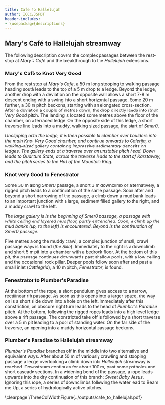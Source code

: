 ```yaml
---
title: Cafe to Hallelujah
author: ICCC/JSPDT
header-includes:
- \usepackage{descriptions}
---
```


## Mary's Café to Hallelujah streamway

The following description covers the complex passages between the rest-stop at _Mary's Café_ and the breakthrough to the _Hallelujah_  extensions.

### Mary's Café to Knot Very Good
From the rest stop at _Mary's Cafe_, a 50 m long stooping to walking passage heading south leads to the top of a 5 m drop to a ledge.
Beyond the ledge, another drop with a deviation on the opposite wall allows a short 7-8 m descent ending with a swing into a short horizontal passage.
Some 20 m further, a 30 m pitch beckons, starting with an elongated cross-section.
After a deviation a couple of metres down, the drop directly leads into _Knot Very Good_ pitch.
The landing is located some metres above the floor of the chamber, on a terraced ledge.
On the opposite side of this ledge, a short traverse line leads into a muddy, walking sized passage, the start of _Smer0_.

*Unclipping onto the ledge, it is then possible to clamber over boulders into the main Knot Very Good chamber, and continue onwards to Galerija, a walking-sized gallery containing impressive sedimentary deposits on ledges. The gallery ends at a traverse over an unstable pitch head. Down leads to Quantum State, across the traverse leads to the start of Karstaway, and the pitch series to the Hall of the Mountain King.*


### Knot very Good to Fenestrator

Some 30 m along _Smer0_ passage, a short 3 m downclimb or alternatively, a rigged pitch leads to a continuation of the same passage.
Soon after and beyond a short narrowing of the passage, a climb down a mud bank leads to an important junction with a large, sediment filled gallery to the right, and a muddy crawl to the left.


*The large gallery is is the beginning of Smer0 passage, a passage with white ceiling and layered mud floor, partly entrenched. Soon, a climb up the mud banks (up, to the left) is encountered. Beyond is the continuation of Smer0 passage.*


Five metres along the muddy crawl, a complex junction of small, crawl passage ways is found (_the Stile_). Immediately to the right is a downclimb and short 5 m pit into a chamber with a bedrock floor.
At the bottom of this pit, the passage continues downwards past shallow pools, with a low ceiling and the occasional rock pillar.
Deeper pools follow soon after and past a small inlet (_Cattlegrid_), a 10 m pitch, _Fenestrator_, is found.

### Fenestrator to Plumber's Paradise
At the bottom of the rope, a short pendulum gives access to a narrow, rectilinear rift passage.
As soon as this opens into a larger space, the way on is a short slide down into a hole on the left.
Immediately after this constriction, an obscure right turn leads to the head of _Plumber's Paradise_ pitch.
At the bottom, following the rigged ropes leads into a high level ledge above a rift passage.
The constricted take off is followed by a short traverse over a 5 m pit leading to a pool of standing water.
On the far side of the traverse, an opening into a muddy horizontal passage beckons.

### Plumber's Paradise to Hallelujah streamway

_Plumber's Paradise_ branches off in the middle into two alternative and equivalent ways.
After about 50 m of variously crawling and stooping passage a ledge overlooking a climb down into _Hallelujah_ streamway is reached.
Downstream continues for about 100 m, past some potholes and short cascade sections.
In a widening bend of the passage, a rope leads upwards into the dry continuation of this branch: _Sweet Baby Jesus_.
Ignoring this rope, a series of downclimbs following the water lead to Beam me Up, a series of hydrologically active pitches.

\clearpage
\ThreeColWidthFigure{../outputs/cafe_to_hallelujah.pdf}
